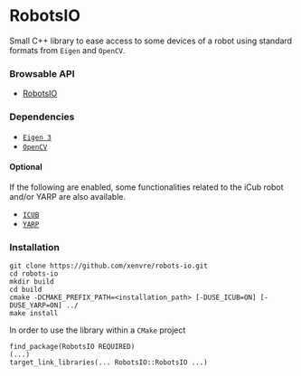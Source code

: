 # RobotsIO

Small C++ library to ease access to some devices of a robot using standard
formats from `Eigen` and `OpenCV`.

### Browsable API

- [RobotsIO](https://xenvre.github.io/robots-io/docs/html/annotated.html)

### Dependencies

- [`Eigen 3`](http://eigen.tuxfamily.org/index.php?title=Main_Page)
- [`OpenCV`](https://opencv.org/)

#### Optional
If the following are enabled, some functionalities related to the iCub robot and/or YARP are also available.

- [`ICUB`](https://github.com/robotology/icub-main)
- [`YARP`](https://github.com/robotology/yarp)

### Installation

```
git clone https://github.com/xenvre/robots-io.git
cd robots-io
mkdir build
cd build
cmake -DCMAKE_PREFIX_PATH=<installation_path> [-DUSE_ICUB=ON] [-DUSE_YARP=ON] ../
make install
```

In order to use the library within a `CMake` project
```
find_package(RobotsIO REQUIRED)
(...)
target_link_libraries(... RobotsIO::RobotsIO ...)
```
